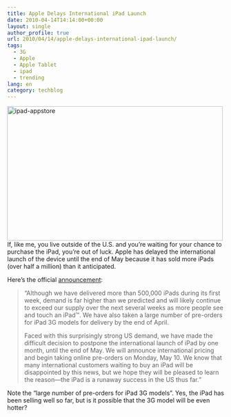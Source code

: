 ```yaml
---
title: Apple Delays International iPad Launch
date: 2010-04-14T14:14:00+00:00
layout: single
author_profile: true
url: 2010/04/14/apple-delays-international-ipad-launch/
tags:
  - 3G
  - Apple
  - Apple Tablet
  - ipad
  - trending
lang: en
category: techblog
---
```

[<img title="ipad-appstore" border="0" alt="ipad-appstore" src="http://lh5.ggpht.com/_vaUVXcmC3OI/S8XG0V2WRBI/AAAAAAAAB64/ssjb912T1-k/ipad-appstore_thumb%5B3%5D.jpg?imgmax=800" width="500" height="312" />](http://lh3.ggpht.com/_vaUVXcmC3OI/S8XGuoqj0HI/AAAAAAAAB60/PP-5BQF6J24/s1600-h/ipad-appstore%5B5%5D.jpg) If, like me, you live outside of the U.S. and you’re waiting for your chance to purchase the iPad, you’re out of luck. Apple has delayed the international launch of the device until the end of May because it has sold more iPads (over half a million) than it anticipated. 

Here’s the official [announcement](http://www.apple.com/pr/library/2010/04/14advisory_ipad.html): 

> “Although we have delivered more than 500,000 iPads during its first week, demand is far higher than we predicted and will likely continue to exceed our supply over the next several weeks as more people see and touch an iPad™. We have also taken a large number of pre-orders for iPad 3G models for delivery by the end of April. 
> 
> Faced with this surprisingly strong US demand, we have made the difficult decision to postpone the international launch of iPad by one month, until the end of May. We will announce international pricing and begin taking online pre-orders on Monday, May 10. We know that many international customers waiting to buy an iPad will be disappointed by this news, but we hope they will be pleased to learn the reason—the iPad is a runaway success in the US thus far.”

Note the “large number of pre-orders for iPad 3G models”. Yes, the iPad has been selling well so far, but is it possible that the 3G model will be even hotter?